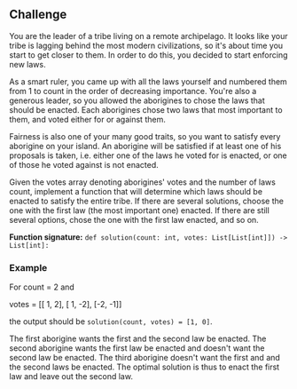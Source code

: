 ## Challenge

You are the leader of a tribe living on a remote archipelago. It looks like your tribe is lagging behind the most modern civilizations, so it's about time you start to get closer to them. In order to do this, you decided to start enforcing new laws.

As a smart ruler, you came up with all the laws yourself and numbered them from 1 to count in the order of decreasing importance. You're also a generous leader, so you allowed the aborigines to chose the laws that should be enacted. Each aborigines chose two laws that most important to them, and voted either for or against them.

Fairness is also one of your many good traits, so you want to satisfy every aborigine on your island. An aborigine will be satisfied if at least one of his proposals is taken, i.e. either one of the laws he voted for is enacted, or one of those he voted against is not enacted.

Given the votes array denoting aborigines' votes and the number of laws count, implement a function that will determine which laws should be enacted to satisfy the entire tribe. If there are several solutions, choose the one with the first law (the most important one) enacted. If there are still several options, chose the one with the first law enacted, and so on.

**Function signature:** `def solution(count: int, votes: List[List[int]]) -> List[int]:`

### Example

For count = 2 and

votes = [[ 1,  2], 
          [ 1, -2], 
          [-2, -1]] 

the output should be `solution(count, votes) = [1, 0]`.

The first aborigine wants the first and the second law be enacted. The second aborigine wants the first law be enacted and doesn't want the second law be enacted. The third aborigine doesn't want the first and and the second laws be enacted. The optimal solution is thus to enact the first law and leave out the second law.